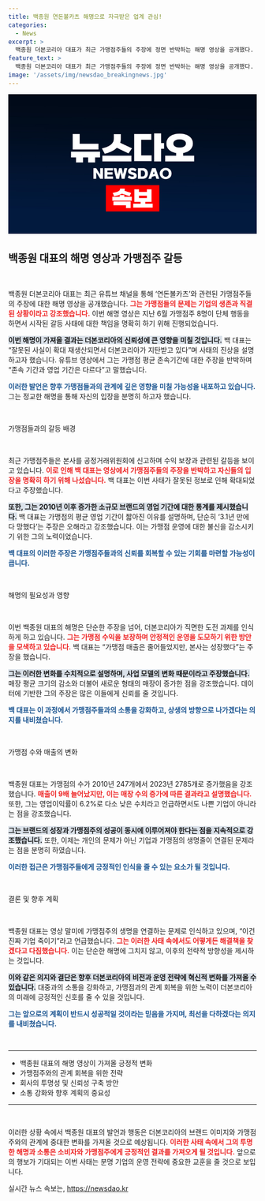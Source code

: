 ```yaml
---
title: 백종원 연돈볼카츠 해명으로 자극받은 업계 관심!
categories:
  - News
excerpt: >
  백종원 더본코리아 대표가 최근 가맹점주들의 주장에 정면 반박하는 해명 영상을 공개했다. 그는 잘못된 사실이 확산되고 있다며 회사의 지원을 강조하고, 가맹점의 평균 존속기간 문제를 명쾌하게 설명했다. 더욱이 기업 생존을 위해 최선을 다하겠다고 다짐했다. 클릭하여 백 대표의 진솔한 해명을 들어보세요!
feature_text: >
  백종원 더본코리아 대표가 최근 가맹점주들의 주장에 정면 반박하는 해명 영상을 공개했다. 그는 잘못된 사실이 확산되고 있다며 회사의 지원을 강조하고, 가맹점의 평균 존속기간 문제를 명쾌하게 설명했다. 더욱이 기업 생존을 위해 최선을 다하겠다고 다짐했다. 클릭하여 백 대표의 진솔한 해명을 들어보세요!
image: '/assets/img/newsdao_breakingnews.jpg'
---
```


<p><img src="/assets/img/newsdao_breakingnews.jpg" alt="ranknews 속보" /></p>

<h2 data-ke-size="size26">백종원 대표의 해명 영상과 가맹점주 갈등</h2>

<p data-ke-size="size16">&nbsp;</p>

<p>백종원 더본코리아 대표는 최근 유튜브 채널을 통해 ‘연돈볼카츠’와 관련된 가맹점주들의 주장에 대한 해명 영상을 공개했습니다. <b><span style="color: #ee2323;">그는 가맹점들의 문제는 기업의 생존과 직결된 상황이라고 강조했습니다.</span></b> 이번 해명 영상은 지난 6월 가맹점주 8명이 단체 행동을 하면서 시작된 갈등 사태에 대한 책임을 명확히 하기 위해 진행되었습니다.</p>

<p><b><span style="background-color: #21538527;">이번 해명이 가져올 결과는 더본코리아의 신뢰성에 큰 영향을 미칠 것입니다.</span></b> 백 대표는 “잘못된 사실이 확대 재생산되면서 더본코리아가 지탄받고 있다”며 사태의 진상을 설명하고자 했습니다. 유튜브 영상에서 그는 가맹점 평균 존속기간에 대한 주장을 반박하며 “존속 기간과 영업 기간은 다르다”고 말했습니다.</p>

<p><b><span style="color: #1a5490;">이러한 발언은 향후 가맹점들과의 관계에 깊은 영향을 미칠 가능성을 내포하고 있습니다.</span></b> 그는 정교한 해명을 통해 자신의 입장을 분명히 하고자 했습니다.</p>

<p data-ke-size="size16">&nbsp;</p>

<p>가맹점들과의 갈등 배경</p>

<p data-ke-size="size16">&nbsp;</p>

<p>최근 가맹점주들은 본사를 공정거래위원회에 신고하며 수익 보장과 관련된 갈등을 보이고 있습니다. <b><span style="color: #ee2323;">이로 인해 백 대표는 영상에서 가맹점주들의 주장을 반박하고 자신들의 입장을 명확히 하기 위해 나섰습니다.</span></b> 백 대표는 이번 사태가 잘못된 정보로 인해 확대되었다고 주장했습니다.</p>

<p><b><span style="background-color: #21538527;">또한, 그는 2010년 이후 증가한 소규모 브랜드의 영업 기간에 대한 통계를 제시했습니다.</span></b> 백 대표는 가맹점의 평균 영업 기간이 짧아진 이유를 설명하며, 단순히 ‘3.1년 만에 다 망했다’는 주장은 오해라고 강조했습니다. 이는 가맹점 운영에 대한 불신을 감소시키기 위한 그의 노력이었습니다.</p>

<p><b><span style="color: #1a5490;">백 대표의 이러한 주장은 가맹점주들과의 신뢰를 회복할 수 있는 기회를 마련할 가능성이 큽니다.</span></b> </p>

<p data-ke-size="size16">&nbsp;</p>

<p>해명의 필요성과 영향</p>

<p data-ke-size="size16">&nbsp;</p>

<p>이번 백종원 대표의 해명은 단순한 주장을 넘어, 더본코리아가 직면한 도전 과제를 인식하게 하고 있습니다. <b><span style="color: #ee2323;">그는 가맹점 수익을 보장하며 안정적인 운영을 도모하기 위한 방안을 모색하고 있습니다.</span></b> 백 대표는 “가맹점 매출은 줄어들었지만, 본사는 성장했다”는 주장을 했습니다.</p>

<p><b><span style="background-color: #21538527;">그는 이러한 변화를 수치적으로 설명하며, 사업 모델의 변화 때문이라고 주장했습니다.</span></b> 매장 평균 크기의 감소와 더불어 새로운 형태의 매장이 증가한 점을 강조했습니다. 데이터에 기반한 그의 주장은 많은 이들에게 신뢰를 줄 것입니다.</p>

<p><b><span style="color: #1a5490;">백 대표는 이 과정에서 가맹점주들과의 소통을 강화하고, 상생의 방향으로 나가겠다는 의지를 내비쳤습니다.</span></b></p>

<p data-ke-size="size16">&nbsp;</p>

<p>가맹점 수와 매출의 변화</p>

<p data-ke-size="size16">&nbsp;</p>

<p>백종원 대표는 가맹점의 수가 2010년 247개에서 2023년 2785개로 증가했음을 강조했습니다. <b><span style="color: #ee2323;">매출이 9배 늘어났지만, 이는 매장 수의 증가에 따른 결과라고 설명했습니다.</span></b> 또한, 그는 영업이익률이 6.2%로 다소 낮은 수치라고 언급하면서도 나쁜 기업이 아니라는 점을 강조했습니다.</p>

<p><b><span style="background-color: #21538527;">그는 브랜드의 성장과 가맹점주의 성공이 동시에 이루어져야 한다는 점을 지속적으로 강조했습니다.</span></b> 또한, 이제는 개인의 문제가 아닌 기업과 가맹점의 생명줄이 연결된 문제라는 점을 분명히 하였습니다.</p>

<p><b><span style="color: #1a5490;">이러한 접근은 가맹점주들에게 긍정적인 인식을 줄 수 있는 요소가 될 것입니다.</span></b></p>

<p data-ke-size="size16">&nbsp;</p>

<p>결론 및 향후 계획</p>

<p data-ke-size="size16">&nbsp;</p>

<p>백종원 대표는 영상 말미에 가맹점주의 생명을 연결하는 문제로 인식하고 있으며, “이건 진짜 기업 죽이기”라고 언급했습니다. <b><span style="color: #ee2323;">그는 이러한 사태 속에서도 어떻게든 해결책을 찾겠다고 다짐했습니다.</span></b> 이는 단순한 해명에 그치지 않고, 이후의 전략적 방향성을 제시하는 것입니다.</p>

<p><b><span style="background-color: #21538527;">이와 같은 의지와 결단은 향후 더본코리아의 비전과 운영 전략에 혁신적 변화를 가져올 수 있습니다.</span></b> 대중과의 소통을 강화하고, 가맹점과의 관계 회복을 위한 노력이 더본코리아의 미래에 긍정적인 신호를 줄 수 있을 것입니다.</p>

<p><b><span style="color: #1a5490;">그는 앞으로의 계획이 반드시 성공적일 것이라는 믿음을 가지며, 최선을 다하겠다는 의지를 내비쳤습니다.</span></b> </p>

<p data-ke-size="size16">&nbsp;</p>

<hr>

<ul>
  <li>백종원 대표의 해명 영상이 가져올 긍정적 변화</li>
  <li>가맹점주와의 관계 회복을 위한 전략</li>
  <li>회사의 투명성 및 신뢰성 구축 방안</li>
  <li>소통 강화와 향후 계획의 중요성</li>
</ul>

<hr>

<p data-ke-size="size16">&nbsp;</p>

<p>이러한 상황 속에서 백종원 대표의 발언과 행동은 더본코리아의 브랜드 이미지와 가맹점주와의 관계에 중대한 변화를 가져올 것으로 예상됩니다. <b><span style="color: #ee2323;">이러한 사태 속에서 그의 투명한 해명과 소통은 소비자와 가맹점주에게 긍정적인 결과를 가져오게 될 것입니다.</span></b> 앞으로의 행보가 기대되는 이번 사태는 분명 기업의 운영 전략에 중요한 교훈을 줄 것으로 보입니다.</p>
실시간 뉴스 속보는, <a href="https://newsdao.kr" rel="dofollow">https://newsdao.kr</a>



